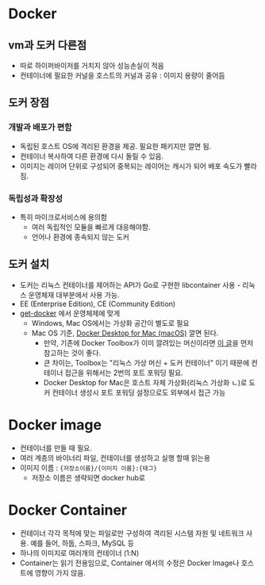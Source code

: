# Docker 
## vm과 도커 다른점 

- 따로 하이퍼바이저를 거치지 않아 성능손실이 적음 
- 컨테이너에 필요한 커널을 호스트의 커널과 공유 : 이미지 용량이 줄어듬 

## 도커 장점 

###  개발과 배포가 편함 
- 독립된 호스트 OS에 격리된 환경을 제공. 필요한 패키지만 깔면 됨. 
- 컨테이너 복사하여 다른 환경에 다시 돌릴 수 있음. 
- 이미지는 레이어 단위로 구성되어 중복되는 레이어는 캐시가 되어 배포 속도가 빨라짐. 

### 독립성과 확장성
- 특히 마이크로서비스에 용의함 
  - 여러 독립적인 모듈을 빠르게 대응해야함. 
  - 언어나 환경에 종속되지 않는 도커  

## 도커 설치 
- 도커는 리눅스 컨테이너를 제어하는 API가 Go로 구현한 libcontainer 사용 - 리눅스 운영체재 대부분에서 사용 가능. 
- EE (Enterprise Edition), CE (Community Edition) 
- [get-docker](https://docs.docker.com/get-docker/) 에서 운영체제에 맞게 
  - Windows, Mac OS에서는 가상화 공간이 별도로 필요
  - Mac OS 기준, [Docker Desktop for Mac (macOS)](https://docs.docker.com/docker-for-mac/install/) 깔면 된다.
    - 만약, 기존에 Docker Toolbox가 이미 깔려있는 머신이라면 [이 글](https://docs.docker.com/docker-for-mac/docker-toolbox/)을 먼저 참고하는 것이 좋다. 
    - 큰 차이는, Toolbox는 "리눅스 가상 머신 + 도커 컨테이너" 이기 때문에 컨테이너 접근을 위해서는 2번의 포트 포워딩 필요.
    - Docker Desktop for Mac은 호스트 자체 가상화(리눅스 가상화 ㄴ)로 도커 컨테이너 생성시 포트 포워딩 설정으로도 외부에서 접근 가능 
 
# Docker image 
- 컨테이너를 만들 때 필요.
- 여러 계층의 바이너리 파일, 컨테이너를 생성하고 실행 할때 읽는용
- 이미지 이름 : `{저장소이름}/{이미지 이름}:{태그}` 
  - 저장소 이름은 생략되면 docker hub로 

# Docker Container
- 컨테이너 각각 목적에 맞는 파일로만 구성하여 격리된 시스템 자원 및 네트워크 사용. 예를 들어, 하둡, 스파크, MySQL 등
- 하나의 이미지로 여러개의 컨테이너 (1:N)
- Container는 읽기 전용임으로, Container 에서의 수정은 Docker Image나 호스트에 영향이 가지 않음. 
